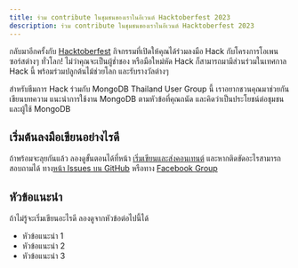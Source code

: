 ```yaml
---
title: ร่วม contribute ในชุมชนของเราในอีเวนต์ Hacktoberfest 2023
description: ร่วม contribute ในชุมชนของเราในอีเวนต์ Hacktoberfest 2023
---
```


กลับมาอีกครั้งกับ [Hacktoberfest](https://hacktoberfest.com/) กิจกรรมที่เปิดให้คุณได้ร่วมลงมือ Hack กับโครงการโอเพนซอร์สต่างๆ ทั่วโลก! ไม่ว่าคุณจะเป็นผู้ช่ำชอง หรือมือใหม่หัด Hack ก็สามารถมามีส่วนร่วมในเทศกาล Hack นี้ พร้อมร่วมปลูกต้นไม้ช่วยโลก และรับรางวัลต่างๆ

สำหรับธีมการ Hack ร่วมกับ MongoDB Thailand User Group นี้ เราอยากชวนคุณมาช่วยกันเขียนบทความ แนะนำการใช้งาน MongoDB
ตามหัวข้อที่คุณถนัด และคิดว่าเป็นประโยชน์ต่อชุมชน และผู้ใช้ MongoDB

## เริ่มต้นลงมือเขียนอย่างไรดี

ถ้าพร้อมจะลุยกันแล้ว ลองดูขั้นตอนได้ที่หน้า [เริ่มเขียนและส่งคอนเทนต์](./getting-start.md) และหากติดขัดอะไรสามารถสอบถามได้
ทาง[หน้า Issues บน GitHub](https://github.com/mongodbthailand/mongodbthailand.github.io/issues)
หรือทาง [Facebook Group](https://www.facebook.com/groups/mongodbthailand/)

## หัวข้อแนะนำ

ถ้าไม่รู้จะเริ่มเขียนอะไรดี ลองดูจากหัวข้อต่อไปนี้ได้

- หัวข้อแนะนำ 1
- หัวข้อแนะนำ 2
- หัวข้อแนะนำ 3
